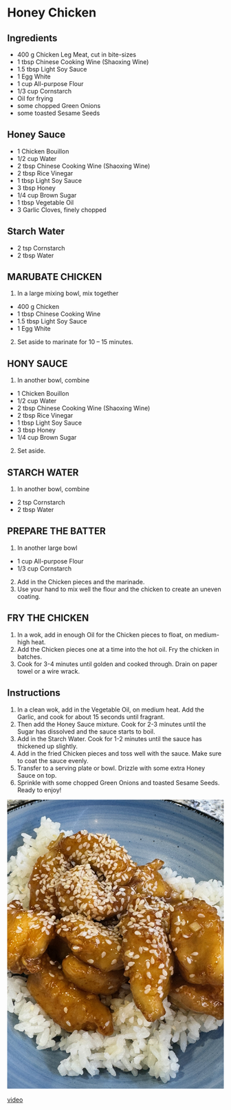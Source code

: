 # Honey Chicken


## Ingredients
* 400 g Chicken Leg Meat, cut in bite-sizes
* 1 tbsp Chinese Cooking Wine (Shaoxing Wine)
* 1.5 tbsp Light Soy Sauce
* 1 Egg White
* 1 cup All-purpose Flour
* 1/3 cup Cornstarch
* Oil for frying
* some chopped Green Onions
* some toasted Sesame Seeds

## Honey Sauce
* 1 Chicken Bouillon
* 1/2 cup Water
* 2 tbsp Chinese Cooking Wine (Shaoxing Wine)
* 2 tbsp Rice Vinegar
* 1 tbsp Light Soy Sauce
* 3 tbsp Honey
* 1/4 cup Brown Sugar
* 1 tbsp Vegetable Oil
* 3 Garlic Cloves, finely chopped

## Starch Water
* 2 tsp Cornstarch
* 2 tbsp Water

## MARUBATE CHICKEN
1. In a large mixing bowl, mix together
* 400 g Chicken
* 1 tbsp Chinese Cooking Wine
* 1.5 tbsp Light Soy Sauce
* 1 Egg White
2. Set aside to marinate for 10 – 15 minutes.

## HONY SAUCE 
1. In another bowl, combine
* 1 Chicken Bouillon
* 1/2 cup Water
* 2 tbsp Chinese Cooking Wine (Shaoxing Wine)
* 2 tbsp Rice Vinegar
* 1 tbsp Light Soy Sauce
* 3 tbsp Honey
* 1/4 cup Brown Sugar
2. Set aside.
  
## STARCH WATER
1. In another bowl, combine
* 2 tsp Cornstarch
* 2 tbsp Water

## PREPARE THE BATTER
1. In another large bowl
* 1 cup All-purpose Flour
* 1/3 cup Cornstarch
2. Add in the Chicken pieces and the marinade.
3. Use your hand to mix well the flour and the chicken to create an uneven coating.

## FRY THE CHICKEN
1. In a wok, add in enough Oil for the Chicken pieces to float, on medium-high heat.
2. Add the Chicken pieces one at a time into the hot oil. Fry the chicken in batches.
3. Cook for 3-4 minutes until golden and cooked through. Drain on paper towel or a wire wrack.

## Instructions
1. In a clean wok, add in the Vegetable Oil, on medium heat. Add the Garlic, and cook for about 15 seconds until fragrant.
2. Then add the Honey Sauce mixture. Cook for 2-3 minutes until the Sugar has dissolved and the sauce starts to boil.
3. Add in the Starch Water. Cook for 1-2 minutes until the sauce has thickened up slightly.
4. Add in the fried Chicken pieces and toss well with the sauce. Make sure to coat the sauce evenly.
5. Transfer to a serving plate or bowl. Drizzle with some extra Honey Sauce on top.
6. Sprinkle with some chopped Green Onions and toasted Sesame Seeds. Ready to enjoy!

![Alt text](images/Honey_Chicken.jpeg?raw=true "Honey Chicken")


[video](https://youtu.be/krGDmN6LT1c)
